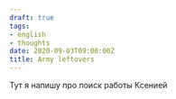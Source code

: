 ```yaml
---
draft: true
tags:
- english
- thoughts
date: 2020-09-03T09:00:00Z
title: Army leftovers
---
```


Тут я напишу про поиск работы Ксенией
